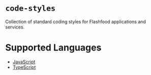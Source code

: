 # `code-styles`
Collection of standard coding styles for Flashfood applications and services.

# Supported Languages

- [JavaScript](./javascript)
- [TypeScript](./typescript)
